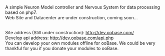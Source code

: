 A simple Neuron Model controller and Nervous System for data processing based on php7.
<br>Web Site and Datacenter are under construction, coming soon...

<br>Site address (Still under construction): http://dev.oobase.com/
<br>Develop api address: http://dev.oobase.com/api.php
<br>You can develop your own modules offline for ooBase. We could be very thankful for you if you donate your modules to ooBase.
